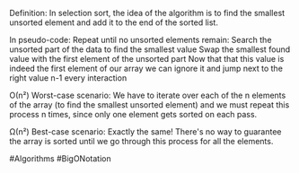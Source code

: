 Definition: In selection sort, the idea of the algorithm is to find the smallest unsorted element and add it to the end of the sorted list.

In pseudo-code:
	Repeat until no unsorted elements remain:
		Search the unsorted part of the data to find the smallest value
		Swap the smallest found value with the first element of the unsorted part
		Now that that this value is indeed the first element of our array we can ignore it and jump next to the right value n-1 every interaction


Ο(n²) Worst-case scenario:  We have to iterate over each of the n elements of the array (to find the smallest unsorted element) and we must repeat this process n times, since only one element gets sorted on each pass.

Ω(n²) Best-case scenario: Exactly the same! There's no way to guarantee the array is sorted until we go through this process for all the elements.


#Algorithms #BigONotation